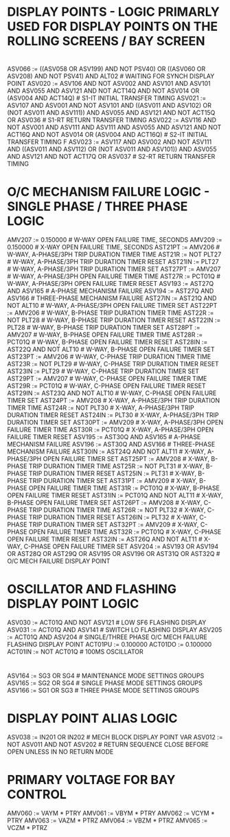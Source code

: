 # DISPLAY POINTS - LOGIC PRIMARLY USED FOR DISPLAY POINTS ON THE ROLLING SCREENS / BAY SCREEN
#
ASV066 := ((ASV058 OR ASV199) AND NOT PSV40) OR ((ASV060 OR ASV208) AND NOT PSV41) AND ALT02 # WAITING FOR SYNCH DISPLAY POINT
ASV020 := ASV106 AND NOT ASV002 AND ASV101 AND ASV101 AND ASV055 AND ASV121 AND NOT ACT14Q AND NOT ASV014 OR (ASV004 AND ACT14Q) # S1-IT INITIAL TRANSFER TIMING
ASV021 := ASV107 AND ASV001 AND NOT ASV101 AND ((ASV011 AND ASV102) OR (NOT ASV011 AND ASV111)) AND ASV055 AND ASV121 AND NOT ACT15Q OR ASV036 # S1-RT RETURN TRANSFER TIMING
ASV022 := ASV116 AND NOT ASV001 AND ASV111 AND ASV111 AND ASV055 AND ASV121 AND NOT ACT16Q AND NOT ASV014 OR (ASV004 AND ACT16Q) # S2-IT INITIAL TRANSFER TIMING F
ASV023 := ASV117 AND ASV002 AND NOT ASV111 AND ((ASV011 AND ASV112) OR (NOT ASV011 AND ASV101)) AND ASV055 AND ASV121 AND NOT ACT17Q OR ASV037 # S2-RT RETURN TRANSFER TIMING
#
# O/C MECHANISM FAILURE LOGIC - SINGLE PHASE / THREE PHASE LOGIC
AMV207 := 0.150000 # W-WAY OPEN FAILURE TIME, SECONDS
AMV209 := 0.150000 # X-WAY OPEN FAILURE TIME, SECONDS
AST21PT := AMV206 # W-WAY, A-PHASE/3PH TRIP DURATION TIMER TIME
AST21R := NOT PLT27 # W-WAY, A-PHASE/3PH TRIP DURATION TIMER RESET
AST21IN := PLT27 # W-WAY, A-PHASE/3PH TRIP DURATION TIMER SET
AST27PT := AMV207 # W-WAY, A-PHASE/3PH OPEN FAILURE TIMER TIME
AST27R := PCT01Q # W-WAY, A-PHASE/3PH OPEN FAILURE TIMER RESET
ASV193 := AST27Q AND ASV165 # A-PHASE MECHANISM FAILURE
ASV194 := AST27Q AND ASV166 # THREE-PHASE MECHANISM FAILURE
AST27IN := AST21Q AND NOT ALT10 # W-WAY, A-PHASE/3PH OPEN FAILURE TIMER SET
AST22PT := AMV206 # W-WAY, B-PHASE TRIP DURATION TIMER TIME
AST22R := NOT PLT28 # W-WAY, B-PHASE TRIP DURATION TIMER RESET
AST22IN := PLT28 # W-WAY, B-PHASE TRIP DURATION TIMER SET
AST28PT := AMV207 # W-WAY, B-PHASE OPEN FAILURE TIMER TIME
AST28R := PCT01Q # W-WAY, B-PHASE OPEN FAILURE TIMER RESET
AST28IN := AST22Q AND NOT ALT10 # W-WAY, B-PHASE OPEN FAILURE TIMER SET
AST23PT := AMV206 # W-WAY, C-PHASE TRIP DURATION TIMER TIME
AST23R := NOT PLT29 # W-WAY, C-PHASE TRIP DURATION TIMER RESET
AST23IN := PLT29 # W-WAY, C-PHASE TRIP DURATION TIMER SET
AST29PT := AMV207 # W-WAY, C-PHASE OPEN FAILURE TIMER TIME
AST29R := PCT01Q # W-WAY, C-PHASE OPEN FAILURE TIMER RESET
AST29IN := AST23Q AND NOT ALT10 # W-WAY, C-PHASE OPEN FAILURE TIMER SET
AST24PT := AMV208 # X-WAY, A-PHASE/3PH TRIP DURATION TIMER TIME
AST24R := NOT PLT30 # X-WAY, A-PHASE/3PH TRIP DURATION TIMER RESET
AST24IN := PLT30 # X-WAY, A-PHASE/3PH TRIP DURATION TIMER SET
AST30PT := AMV209 # X-WAY, A-PHASE/3PH OPEN FAILURE TIMER TIME
AST30R := PCT01Q # X-WAY, A-PHASE/3PH OPEN FAILURE TIMER RESET
ASV195 := AST30Q AND ASV165 # A-PHASE MECHANISM FAILURE
ASV196 := AST30Q AND ASV166 # THREE-PHASE MECHANISM FAILURE
AST30IN := AST24Q AND NOT ALT11 # X-WAY, A-PHASE/3PH OPEN FAILURE TIMER SET
AST25PT := AMV208 # X-WAY, B-PHASE TRIP DURATION TIMER TIME
AST25R := NOT PLT31 # X-WAY, B-PHASE TRIP DURATION TIMER RESET
AST25IN := PLT31 # X-WAY, B-PHASE TRIP DURATION TIMER SET
AST31PT := AMV209 # X-WAY, B-PHASE OPEN FAILURE TIMER TIME
AST31R := PCT01Q # X-WAY, B-PHASE OPEN FAILURE TIMER RESET
AST31IN := PCT01Q AND NOT ALT11 # X-WAY, B-PHASE OPEN FAILURE TIMER SET
AST26PT := AMV208 # X-WAY, C-PHASE TRIP DURATION TIMER TIME
AST26R := NOT PLT32 # X-WAY, C-PHASE TRIP DURATION TIMER RESET
AST26IN := PLT32 # X-WAY, C-PHASE TRIP DURATION TIMER SET
AST32PT := AMV209 # X-WAY, C-PHASE OPEN FAILURE TIMER TIME
AST32R := PCT01Q # X-WAY, C-PHASE OPEN FAILURE TIMER RESET
AST32IN := AST26Q AND NOT ALT11 # X-WAY, C-PHASE OPEN FAILURE TIMER SET
ASV204 := ASV193 OR ASV194 OR AST28Q OR AST29Q OR ASV195 OR ASV196 OR AST31Q OR AST32Q # O/C MECH FAILURE DISPLAY POINT
#
# OSCILLATOR AND FLASHING DISPLAY POINT LOGIC
ASV030 := ACT01Q AND NOT ASV121 # LOW SF6 FLASHING DISPLAY
ASV031 := ACT01Q AND ASV141 # SWITCH LO FLASHING DISPLAY
ASV205 := ACT01Q AND ASV204 # SINGLE/THREE PHASE O/C MECH FAILURE FLASHING DISPLAY POINT
ACT01PU := 0.100000
ACT01DO := 0.100000
ACT01IN := NOT ACT01Q # 100MS OSCILLATOR
#
ASV164 := SG3 OR SG4 # MAINTENANCE MODE SETTINGS GROUPS
ASV165 := SG2 OR SG4 # SINGLE PHASE MODE SETTINGS GROUPS
ASV166 := SG1 OR SG3 # THREE PHASE MODE SETTINGS GROUPS
#
# DISPLAY POINT ALIAS LOGIC
ASV038 := IN201 OR IN202 # MECH BLOCK DISPLAY POINT VAR
ASV012 := NOT ASV011 AND NOT ASV202 # RETURN SEQUENCE CLOSE BEFORE OPEN UNLESS IN NO RETURN MODE
#
# PRIMARY VOLTAGE FOR BAY CONTROL
AMV060 := VAYM * PTRY
AMV061 := VBYM * PTRY
AMV062 := VCYM * PTRY
AMV063 := VAZM * PTRZ
AMV064 := VBZM * PTRZ
AMV065 := VCZM * PTRZ
#























